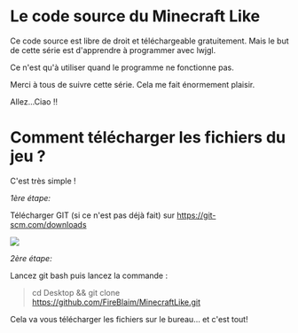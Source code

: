 # Le code source du Minecraft Like

Ce code source est libre de droit et téléchargeable gratuitement. Mais le but de cette série est d'apprendre à programmer avec lwjgl.

Ce n'est qu'à utiliser quand le programme ne fonctionne pas.

Merci à tous de suivre cette série. Cela me fait énormement plaisir.

Allez...Ciao !!

# Comment télécharger les fichiers du jeu ?

C'est très simple !

*1ère étape:*

Télécharger GIT (si ce n'est pas déjà fait) sur https://git-scm.com/downloads

![](https://i.imgur.com/7qroCFS.png)

*2ère étape:*

Lancez git bash puis lancez la commande :

> cd Desktop && git clone https://github.com/FireBlaim/MinecraftLike.git

Cela va vous télécharger les fichiers sur le bureau... et c'est tout!
